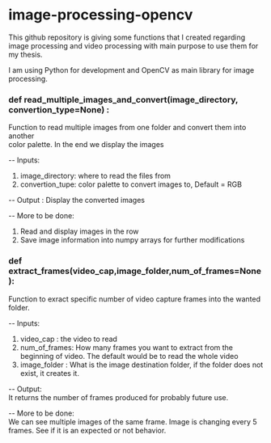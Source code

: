 # image-processing-opencv
This github repository is giving some functions that I created regarding image processing and video processing 
with main purpose to use them for my thesis. 

I am using Python for development and OpenCV as main library for image processing.



 ### def read_multiple_images_and_convert(image_directory, convertion_type=None) :  
 
  Function to read multiple images from one folder and convert them into another  
  color palette. In the end we display the images  

  -- Inputs:   
1) image_directory: where to read the files from  
2) convertion_tupe: color palette to convert images to, Default = RGB  
  
  -- Output : 
Display the converted images   

-- More to be done: 
1) Read and display images in the row  
2) Save image information into numpy arrays for further modifications  

### def extract_frames(video_cap,image_folder,num_of_frames=None):
Function to exract specific number of video capture frames into the wanted folder.  

  -- Inputs: 
1) video_cap : the video to read  
2) num_of_frames: How many frames you want to extract from the beginning of video. The default would be to read the whole video  
3) image_folder : What is the image destination folder, if the folder does not exist, it creates it.    

-- Output:  
It returns the number of frames produced for probably future use.  

-- More to be done:   
We can see multiple images of the same frame. Image is changing every 5 frames. See if it is an expected or not behavior.
